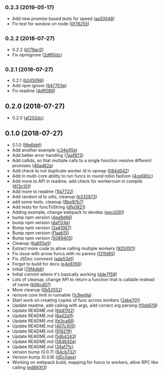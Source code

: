 ## <small>0.2.3 (2019-05-17)</small>

* Add new promise based tests for speed ([aa50048](https://github.com/vantreeseba/jsrunnable/commit/aa50048))
* Fix test for window on node ([0f78255](https://github.com/vantreeseba/jsrunnable/commit/0f78255))



## <small>0.2.2 (2018-07-27)</small>

* 0.2.2 ([b179ac0](https://github.com/vantreeseba/jsrunnable/commit/b179ac0))
* Fix npmignore ([2df65dc](https://github.com/vantreeseba/jsrunnable/commit/2df65dc))



## <small>0.2.1 (2018-07-27)</small>

* 0.2.1 ([b245096](https://github.com/vantreeseba/jsrunnable/commit/b245096))
* Add npm ignore ([947703e](https://github.com/vantreeseba/jsrunnable/commit/947703e))
* Fix readme ([4dff089](https://github.com/vantreeseba/jsrunnable/commit/4dff089))



## 0.2.0 (2018-07-27)

* 0.2.0 ([af202dc](https://github.com/vantreeseba/jsrunnable/commit/af202dc))



## 0.1.0 (2018-07-27)

* 0.1.0 ([9fe6bbf](https://github.com/vantreeseba/jsrunnable/commit/9fe6bbf))
* Add another example ([c34e95e](https://github.com/vantreeseba/jsrunnable/commit/c34e95e))
* Add better error handling ([7aaf973](https://github.com/vantreeseba/jsrunnable/commit/7aaf973))
* Add callids, so that multiple calls to a single function resolve different promises ([46ad82a](https://github.com/vantreeseba/jsrunnable/commit/46ad82a))
* Add check to not duplicate worker id in opmap ([084d542](https://github.com/vantreeseba/jsrunnable/commit/084d542))
* Add in multi-core ability to run funcs in round robin fashion ([4ce680c](https://github.com/vantreeseba/jsrunnable/commit/4ce680c))
* Add more to API in readme, add check for workernum in compile ([613c101](https://github.com/vantreeseba/jsrunnable/commit/613c101))
* Add more to readme ([1fa7722](https://github.com/vantreeseba/jsrunnable/commit/1fa7722))
* Add random id to utils, cleanup ([b332873](https://github.com/vantreeseba/jsrunnable/commit/b332873))
* add some tests, cleanup ([8be97b7](https://github.com/vantreeseba/jsrunnable/commit/8be97b7))
* Add tests for funcToString ([dfe0821](https://github.com/vantreeseba/jsrunnable/commit/dfe0821))
* Adding example, change webpack to devdep ([eecd281](https://github.com/vantreeseba/jsrunnable/commit/eecd281))
* bump npm version ([4ea8d66](https://github.com/vantreeseba/jsrunnable/commit/4ea8d66))
* bump npm version ([daf124e](https://github.com/vantreeseba/jsrunnable/commit/daf124e))
* Bump npm version ([2a41067](https://github.com/vantreeseba/jsrunnable/commit/2a41067))
* Bump npm version ([f1aab15](https://github.com/vantreeseba/jsrunnable/commit/f1aab15))
* Bump npm version ([5089405](https://github.com/vantreeseba/jsrunnable/commit/5089405))
* Cleanup ([6a855e5](https://github.com/vantreeseba/jsrunnable/commit/6a855e5))
* Extract more code to allow calling multiple workers ([92505f1](https://github.com/vantreeseba/jsrunnable/commit/92505f1))
* Fix issue with arrow funcs with no parens ([f31fd85](https://github.com/vantreeseba/jsrunnable/commit/f31fd85))
* Fix JSDoc comment ([ada53d1](https://github.com/vantreeseba/jsrunnable/commit/ada53d1))
* Forgot to build for docs ([e4e9356](https://github.com/vantreeseba/jsrunnable/commit/e4e9356))
* Initial ([79f4db6](https://github.com/vantreeseba/jsrunnable/commit/79f4db6))
* Initial commit where it's basically working ([dde7f59](https://github.com/vantreeseba/jsrunnable/commit/dde7f59))
* Lots of cleanup, change API to return a function that is callable instead of name ([b56cd07](https://github.com/vantreeseba/jsrunnable/commit/b56cd07))
* More cleanup ([0b52552](https://github.com/vantreeseba/jsrunnable/commit/0b52552))
* remove core limit in runnable ([1c9ee9a](https://github.com/vantreeseba/jsrunnable/commit/1c9ee9a))
* Start work on creating copies of func across workers ([2abe701](https://github.com/vantreeseba/jsrunnable/commit/2abe701))
* Update readme, add calling with args, add correct arg parsing ([f0dd519](https://github.com/vantreeseba/jsrunnable/commit/f0dd519))
* Update README.md ([6d41102](https://github.com/vantreeseba/jsrunnable/commit/6d41102))
* Update README.md ([6a42a1f](https://github.com/vantreeseba/jsrunnable/commit/6a42a1f))
* Update README.md ([fe3ca68](https://github.com/vantreeseba/jsrunnable/commit/fe3ca68))
* Update README.md ([407c305](https://github.com/vantreeseba/jsrunnable/commit/407c305))
* Update README.md ([91921ff](https://github.com/vantreeseba/jsrunnable/commit/91921ff))
* Update README.md ([5db4243](https://github.com/vantreeseba/jsrunnable/commit/5db4243))
* Update README.md ([584642e](https://github.com/vantreeseba/jsrunnable/commit/584642e))
* Update README.md ([34af71c](https://github.com/vantreeseba/jsrunnable/commit/34af71c))
* version bump (0.0.7) ([64cb732](https://github.com/vantreeseba/jsrunnable/commit/64cb732))
* Version bump (0.0.8) ([d5c0aee](https://github.com/vantreeseba/jsrunnable/commit/d5c0aee))
* Working on webpack build, mapping for funcs to workers, allow RPC like calling ([ed893f3](https://github.com/vantreeseba/jsrunnable/commit/ed893f3))



